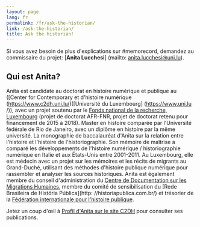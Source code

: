 ```yaml
---
layout: page
lang: fr
permalink: /fr/ask-the-historian/
link: /ask-the-historian/
title: Ask the historian!
---
```


Si vous avez besoin de plus d'explications sur #memorecord, demandez au commissaire du projet: [**Anita Lucchesi**] (mailto: anita.lucchesi@uni.lu).

<!-- more -->

## Qui est Anita?

Anita est candidate au doctorat en histoire numérique et publique au ([Center for Contemporary et d'histoire numérique (https://www.c2dh.uni.lu/)([Université du Luxembourg] (https://www.uni.lu /)), avec un projet soutenu par le [Fonds national de la recherche, Luxembourg](https://www.fnr.lu) (projet de doctorat AFR-FNR, projet de doctorat retenu pour financement de 2015 à 2018). Master en histoire comparée par l'Université fédérale de Rio de Janeiro, avec un diplôme en histoire par la même université. La monographie de baccalauréat d'Anita sur la relation entre l'histoire et l'histoire de l'historiographie. Son mémoire de maîtrise a comparé les développements de l'histoire numérique / historiographie numérique en Italie et aux États-Unis entre 2001-2011. Au Luxembourg, elle est médecin avec un projet sur les mémoires et les récits de migrants au Grand-Duché, utilisant des méthodes d'histoire publique numérique pour rassembler et analyser les sources historiques. Anita est également membre du conseil d'administration du [Centre de Documentation sur les Migrations Humaines]((https://www.fnr.lu)), membre du comité de sensibilisation du [Rede Brasileira de História Pública](http: //historiapublica.com.br/) et trésorier de la [Fédération internationale pour l'histoire publique](http://ifph.hypotheses.org/).

Jetez un coup d'œil à [Profil d'Anita sur le site C2DH](https://www.c2dh.uni.lu/people/anita-lucchesi) pour consulter ses publications.
